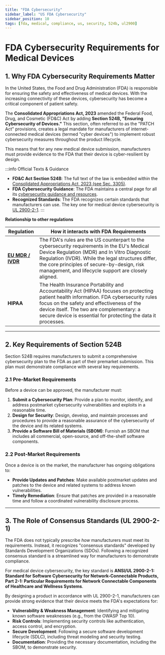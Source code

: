 ```yaml
---
title: "FDA Cybersecurity"
sidebar_label: "US FDA Cybersecurity"
sidebar_position: 10
tags: [fda, medical, compliance, us, security, 524b, ul2900]
---
```

# FDA Cybersecurity Requirements for Medical Devices

## 1. Why FDA Cybersecurity Requirements Matter

In the United States, the Food and Drug Administration (FDA) is responsible for ensuring the safety and effectiveness of medical devices. With the increasing connectivity of these devices, cybersecurity has become a critical component of patient safety.

The **Consolidated Appropriations Act, 2023** amended the Federal Food, Drug, and Cosmetic (FD&C) Act by adding **Section 524B, "Ensuring Cybersecurity of Devices."** This section, often referred to as the "PATCH Act" provisions, creates a legal mandate for manufacturers of internet-connected medical devices (termed "cyber devices") to implement robust cybersecurity measures throughout the product lifecycle.

This means that for any new medical device submission, manufacturers must provide evidence to the FDA that their device is cyber-resilient by design.

:::info Official Texts & Guidance
- **FD&C Act Section 524B**: The full text of the law is embedded within the [Consolidated Appropriations Act, 2023 (see Sec. 3305)][patch_act].
- **FDA Cybersecurity Guidance**: The FDA maintains a central page for all its [cybersecurity guidance and resources][fda_cyber_guidance].
- **Recognized Standards**: The FDA recognizes certain standards that manufacturers can use. The key one for medical device cybersecurity is [UL 2900-2-1][ul_2900_std].
:::

**Relationship to other regulations**

| Regulation | How it interacts with FDA Requirements |
|---|---|
| **[EU MDR / IVDR](./mdr-overview.md)** | The FDA's rules are the US counterpart to the cybersecurity requirements in the EU's Medical Device Regulation (MDR) and In Vitro Diagnostic Regulation (IVDR). While the legal structures differ, the core principles of secure-by-design, risk management, and lifecycle support are closely aligned. |
| **HIPAA** | The Health Insurance Portability and Accountability Act (HIPAA) focuses on protecting patient health information. FDA cybersecurity rules focus on the safety and effectiveness of the device itself. The two are complementary: a secure device is essential for protecting the data it processes. |

---

## 2. Key Requirements of Section 524B

Section 524B requires manufacturers to submit a comprehensive cybersecurity plan to the FDA as part of their premarket submission. This plan must demonstrate compliance with several key requirements.

### 2.1 Pre-Market Requirements

Before a device can be approved, the manufacturer must:

1.  **Submit a Cybersecurity Plan**: Provide a plan to monitor, identify, and address postmarket cybersecurity vulnerabilities and exploits in a reasonable time.
2.  **Design for Security**: Design, develop, and maintain processes and procedures to provide a reasonable assurance of the cybersecurity of the device and its related systems.
3.  **Provide a Software Bill of Materials (SBOM)**: Furnish an SBOM that includes all commercial, open-source, and off-the-shelf software components.

### 2.2 Post-Market Requirements

Once a device is on the market, the manufacturer has ongoing obligations to:

-   **Provide Updates and Patches**: Make available postmarket updates and patches to the device and related systems to address known vulnerabilities.
-   **Timely Remediation**: Ensure that patches are provided in a reasonable time and follow a coordinated vulnerability disclosure process.

---

## 3. The Role of Consensus Standards (UL 2900-2-1)

The FDA does not typically prescribe *how* manufacturers must meet its requirements. Instead, it recognizes "consensus standards" developed by Standards Development Organizations (SDOs). Following a recognized consensus standard is a streamlined way for manufacturers to demonstrate compliance.

For medical device cybersecurity, the key standard is **ANSI/UL 2900-2-1: Standard for Software Cybersecurity for Network-Connectable Products, Part 2-1: Particular Requirements for Network Connectable Components of Healthcare and Wellness Systems**.

By designing a product in accordance with UL 2900-2-1, manufacturers can provide strong evidence that their device meets the FDA's expectations for:

-   **Vulnerability & Weakness Management**: Identifying and mitigating known software weaknesses (e.g., from the OWASP Top 10).
-   **Risk Controls**: Implementing security controls like authentication, access control, and encryption.
-   **Secure Development**: Following a secure software development lifecycle (SDLC), including threat modeling and security testing.
-   **Documentation**: Providing the necessary documentation, including the SBOM, to demonstrate security.

<!-- Citations -->
[patch_act]: https://www.congress.gov/bill/117th-congress/house-bill/2617/text "Consolidated Appropriations Act, 2023"
[fda_cyber_guidance]: https://www.fda.gov/medical-devices/digital-health-center-excellence/cybersecurity "FDA Cybersecurity Guidance"
[ul_2900_std]: https://www.shopulstandards.com/ProductDetail.aspx?productId=UL2900-2-1_1_S_20171030 "UL 2900-2-1 Standard" 